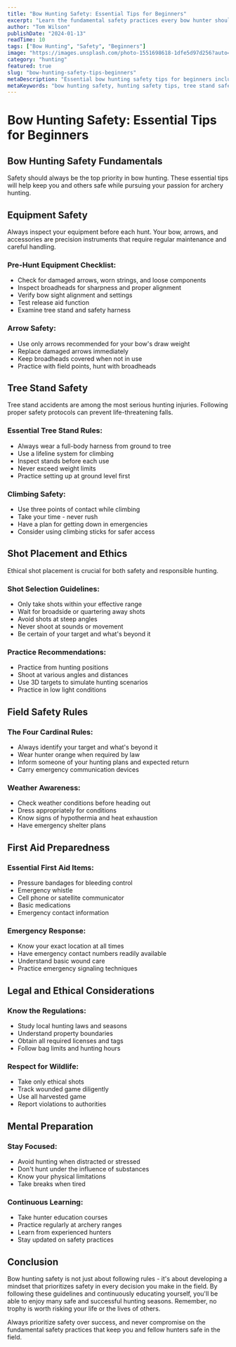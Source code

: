 ```yaml
---
title: "Bow Hunting Safety: Essential Tips for Beginners"
excerpt: "Learn the fundamental safety practices every bow hunter should know before heading into the field."
author: "Tom Wilson"
publishDate: "2024-01-13"
readTime: 10
tags: ["Bow Hunting", "Safety", "Beginners"]
image: "https://images.unsplash.com/photo-1551698618-1dfe5d97d256?auto=format&fit=crop&w=800&q=80"
category: "hunting"
featured: true
slug: "bow-hunting-safety-tips-beginners"
metaDescription: "Essential bow hunting safety tips for beginners including equipment safety, tree stand safety, and field safety rules."
metaKeywords: "bow hunting safety, hunting safety tips, tree stand safety, bow hunting beginners"
---
```


# Bow Hunting Safety: Essential Tips for Beginners

## Bow Hunting Safety Fundamentals

Safety should always be the top priority in bow hunting. These essential tips will help keep you and others safe while pursuing your passion for archery hunting.

## Equipment Safety

Always inspect your equipment before each hunt. Your bow, arrows, and accessories are precision instruments that require regular maintenance and careful handling.

### Pre-Hunt Equipment Checklist:
* Check for damaged arrows, worn strings, and loose components
* Inspect broadheads for sharpness and proper alignment
* Verify bow sight alignment and settings
* Test release aid function
* Examine tree stand and safety harness

### Arrow Safety:
* Use only arrows recommended for your bow's draw weight
* Replace damaged arrows immediately
* Keep broadheads covered when not in use
* Practice with field points, hunt with broadheads

## Tree Stand Safety

Tree stand accidents are among the most serious hunting injuries. Following proper safety protocols can prevent life-threatening falls.

### Essential Tree Stand Rules:
* Always wear a full-body harness from ground to tree
* Use a lifeline system for climbing
* Inspect stands before each use
* Never exceed weight limits
* Practice setting up at ground level first

### Climbing Safety:
* Use three points of contact while climbing
* Take your time - never rush
* Have a plan for getting down in emergencies
* Consider using climbing sticks for safer access

## Shot Placement and Ethics

Ethical shot placement is crucial for both safety and responsible hunting.

### Shot Selection Guidelines:
* Only take shots within your effective range
* Wait for broadside or quartering away shots
* Avoid shots at steep angles
* Never shoot at sounds or movement
* Be certain of your target and what's beyond it

### Practice Recommendations:
* Practice from hunting positions
* Shoot at various angles and distances
* Use 3D targets to simulate hunting scenarios
* Practice in low light conditions

## Field Safety Rules

### The Four Cardinal Rules:
* Always identify your target and what's beyond it
* Wear hunter orange when required by law
* Inform someone of your hunting plans and expected return
* Carry emergency communication devices

### Weather Awareness:
* Check weather conditions before heading out
* Dress appropriately for conditions
* Know signs of hypothermia and heat exhaustion
* Have emergency shelter plans

## First Aid Preparedness

### Essential First Aid Items:
* Pressure bandages for bleeding control
* Emergency whistle
* Cell phone or satellite communicator
* Basic medications
* Emergency contact information

### Emergency Response:
* Know your exact location at all times
* Have emergency contact numbers readily available
* Understand basic wound care
* Practice emergency signaling techniques

## Legal and Ethical Considerations

### Know the Regulations:
* Study local hunting laws and seasons
* Understand property boundaries
* Obtain all required licenses and tags
* Follow bag limits and hunting hours

### Respect for Wildlife:
* Take only ethical shots
* Track wounded game diligently
* Use all harvested game
* Report violations to authorities

## Mental Preparation

### Stay Focused:
* Avoid hunting when distracted or stressed
* Don't hunt under the influence of substances
* Know your physical limitations
* Take breaks when tired

### Continuous Learning:
* Take hunter education courses
* Practice regularly at archery ranges
* Learn from experienced hunters
* Stay updated on safety practices

## Conclusion

Bow hunting safety is not just about following rules - it's about developing a mindset that prioritizes safety in every decision you make in the field. By following these guidelines and continuously educating yourself, you'll be able to enjoy many safe and successful hunting seasons. Remember, no trophy is worth risking your life or the lives of others.

Always prioritize safety over success, and never compromise on the fundamental safety practices that keep you and fellow hunters safe in the field.